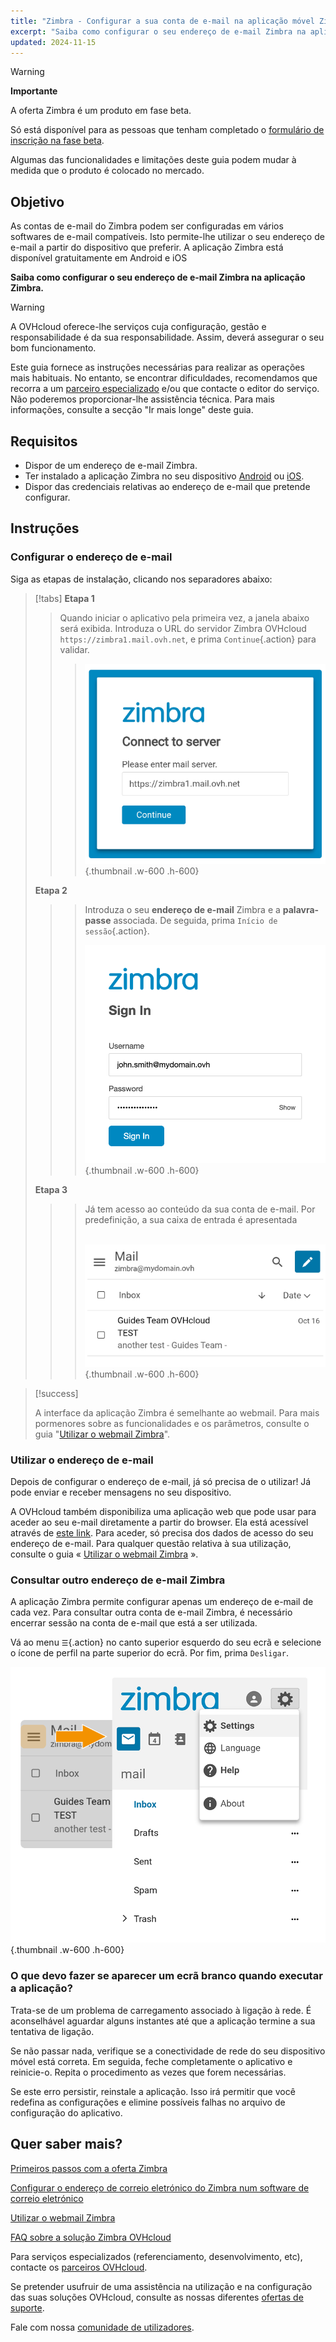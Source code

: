 ```yaml
---
title: "Zimbra - Configurar a sua conta de e-mail na aplicação móvel Zimbra"
excerpt: "Saiba como configurar o seu endereço de e-mail Zimbra na aplicação móvel Zimbra disponível em Android e iOS"
updated: 2024-11-15
---
```


<style>
.w-600 {
  max-width:600px !important;
}
.h-600 {
  max-height:600px !important;
}
</style>

> [!warning]
>
> **Importante**
>
> A oferta Zimbra é um produto em fase beta.
>
> Só está disponível para as pessoas que tenham completado o [formulário de inscrição na fase beta](https://labs.ovhcloud.com/en/zimbra-beta/).
>
> Algumas das funcionalidades e limitações deste guia podem mudar à medida que o produto é colocado no mercado.

## Objetivo

As contas de e-mail do Zimbra podem ser configuradas em vários softwares de e-mail compatíveis. Isto permite-lhe utilizar o seu endereço de e-mail a partir do dispositivo que preferir. A aplicação Zimbra está disponível gratuitamente em Android e iOS

**Saiba como configurar o seu endereço de e-mail Zimbra na aplicação Zimbra.**

> [!warning]
>
> A OVHcloud oferece-lhe serviços cuja configuração, gestão e responsabilidade é da sua responsabilidade. Assim, deverá assegurar o seu bom funcionamento.
>
> Este guia fornece as instruções necessárias para realizar as operações mais habituais. No entanto, se encontrar dificuldades, recomendamos que recorra a um [parceiro especializado](/links/partner) e/ou que contacte o editor do serviço. Não poderemos proporcionar-lhe assistência técnica. Para mais informações, consulte a secção "Ir mais longe" deste guia.

## Requisitos

- Dispor de um endereço de e-mail Zimbra.
- Ter instalado a aplicação Zimbra no seu dispositivo [Android](https://play.google.com/store/apps/details?id=com.zimbra.modernapp&hl=pt) ou [iOS](https://apps.apple.com/cm/app/zimbra-email-collaboration/id1554848550).
- Dispor das credenciais relativas ao endereço de e-mail que pretende configurar.

## Instruções

### Configurar o endereço de e-mail

Siga as etapas de instalação, clicando nos separadores abaixo:

> [!tabs]
> **Etapa 1**
>>>
>> Quando iniciar o aplicativo pela primeira vez, a janela abaixo será exibida. Introduza o URL do servidor Zimbra OVHcloud `https://zimbra1.mail.ovh.net`, e prima `Continue`{.action} para validar.
>>>
>>>![zimbra_app](images/zimbra_app_connect01.png){.thumbnail .w-600 .h-600}
>>>
> **Etapa 2**
>>>
>>> Introduza o seu **endereço de e-mail** Zimbra e a **palavra-passe** associada. De seguida, prima `Início de sessão`{.action}.
>>>
>>>![zimbra_app](images/zimbra_app_connect02.png){.thumbnail .w-600 .h-600}
>>>
> **Etapa 3**
>>>
>>> Já tem acesso ao conteúdo da sua conta de e-mail. Por predefinição, a sua caixa de entrada é apresentada <br><br>
>>>
>>>![zimbra_app](images/zimbra_app_inbox01.png){.thumbnail .w-600 .h-600}

> [!success]
>
> A interface da aplicação Zimbra é semelhante ao webmail. Para mais pormenores sobre as funcionalidades e os parâmetros, consulte o guia "[Utilizar o webmail Zimbra](/pages/web_cloud/email_and_collaborative_solutions/mx_plan/email_zimbra)".

### Utilizar o endereço de e-mail

Depois de configurar o endereço de e-mail, já só precisa de o utilizar! Já pode enviar e receber mensagens no seu dispositivo.

A OVHcloud também disponibiliza uma aplicação web que pode usar para aceder ao seu e-mail diretamente a partir do browser. Ela está acessível através de [este link](/links/web/email). Para aceder, só precisa dos dados de acesso do seu endereço de e-mail. Para qualquer questão relativa à sua utilização, consulte o guia « [Utilizar o webmail Zimbra](/pages/web_cloud/email_and_collaborative_solutions/mx_plan/email_zimbra) ».

### Consultar outro endereço de e-mail Zimbra <a name="modify-settings"></a>

A aplicação Zimbra permite configurar apenas um endereço de e-mail de cada vez. Para consultar outra conta de e-mail Zimbra, é necessário encerrar sessão na conta de e-mail que está a ser utilizada.

Vá ao menu `☰`{.action} no canto superior esquerdo do seu ecrã e selecione o ícone de perfil na parte superior do ecrã. Por fim, prima `Desligar`.

![zimbra_app](images/zimbra_app_settings01.png){.thumbnail .w-600 .h-600}

### O que devo fazer se aparecer um ecrã branco quando executar a aplicação?

Trata-se de um problema de carregamento associado à ligação à rede. É aconselhável aguardar alguns instantes até que a aplicação termine a sua tentativa de ligação.

Se não passar nada, verifique se a conectividade de rede do seu dispositivo móvel está correta. Em seguida, feche completamente o aplicativo e reinicie-o. Repita o procedimento as vezes que forem necessárias.

Se este erro persistir, reinstale a aplicação. Isso irá permitir que você redefina as configurações e elimine possíveis falhas no arquivo de configuração do aplicativo.

## Quer saber mais? <a name="go-further"></a>

[Primeiros passos com a oferta Zimbra](/pages/web_cloud/email_and_collaborative_solutions/zimbra/getting_started_zimbra)

[Configurar o endereço de correio eletrónico do Zimbra num software de correio eletrónico](/pages/web_cloud/email_and_collaborative_solutions/zimbra/zimbra_mail_apps)

[Utilizar o webmail Zimbra](/pages/web_cloud/email_and_collaborative_solutions/mx_plan/email_zimbra)

[FAQ sobre a solução Zimbra OVHcloud](/pages/web_cloud/email_and_collaborative_solutions/mx_plan/faq-zimbra)

Para serviços especializados (referenciamento, desenvolvimento, etc), contacte os [parceiros OVHcloud](/links/partner).

Se pretender usufruir de uma assistência na utilização e na configuração das suas soluções OVHcloud, consulte as nossas diferentes [ofertas de suporte](/links/support).

Fale com nossa [comunidade de utilizadores](/links/community).